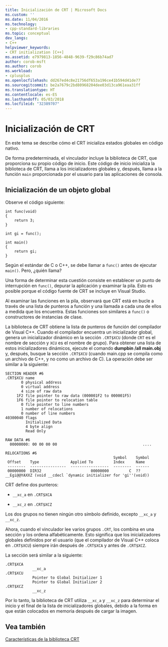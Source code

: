 ```yaml
---
title: Inicialización de CRT | Microsoft Docs
ms.custom: ''
ms.date: 11/04/2016
ms.technology:
- cpp-standard-libraries
ms.topic: conceptual
dev_langs:
- C++
helpviewer_keywords:
- CRT initialization [C++]
ms.assetid: e7979813-1856-4848-9639-f29c86b74ad7
author: corob-msft
ms.author: corob
ms.workload:
- cplusplus
ms.openlocfilehash: dd267ed4c8e21756df653a196ce41b594d41de77
ms.sourcegitcommit: be2a7679c2bd80968204dee03d13ca961eaa31ff
ms.translationtype: HT
ms.contentlocale: es-ES
ms.lasthandoff: 05/03/2018
ms.locfileid: "32389707"
---
```

# <a name="crt-initialization"></a>Inicialización de CRT
En este tema se describe cómo el CRT inicializa estados globales en código nativo.  
  
 De forma predeterminada, el vinculador incluye la biblioteca de CRT, que proporciona su propio código de inicio. Este código de inicio inicializa la biblioteca de CRT, llama a los inicializadores globales y, después, llama a la función `main` proporcionada por el usuario para las aplicaciones de consola.  
  
## <a name="initializing-a-global-object"></a>Inicialización de un objeto global  
 Observe el código siguiente:  
  
```  
int func(void)  
{  
    return 3;  
}  
  
int gi = func();  
  
int main()  
{  
    return gi;  
}  
```  
  
 Según el estándar de C o C++, se debe llamar a `func()` antes de ejecutar `main()`. Pero, ¿quién llama?  
  
 Una forma de determinar esta cuestión consiste en establecer un punto de interrupción en `func()`, depurar la aplicación y examinar la pila. Esto es posible porque el código fuente de CRT se incluye en Visual Studio.  
  
 Al examinar las funciones en la pila, observará que CRT está en bucle a través de una lista de punteros a función y una llamada a cada una de ellos a medida que los encuentra. Estas funciones son similares a `func()` o constructores de instancias de clase.  
  
 La biblioteca de CRT obtiene la lista de punteros de función del compilador de Visual C++. Cuando el compilador encuentra un inicializador global, genera un inicializador dinámico en la sección `.CRT$XCU` (donde `CRT` es el nombre de sección y `XCU` es el nombre de grupo). Para obtener una lista de estos inicializadores dinámicos, ejecute el comando **dumpbin /all main.obj** y, después, busque la sección `.CRT$XCU` (cuando main.cpp se compila como un archivo de C++, y no como un archivo de C). La operación debe ser similar a la siguiente:  
  
```  
SECTION HEADER #6  
.CRT$XCU name  
       0 physical address  
       0 virtual address  
       4 size of raw data  
     1F2 file pointer to raw data (000001F2 to 000001F5)  
     1F6 file pointer to relocation table  
       0 file pointer to line numbers  
       1 number of relocations  
       0 number of line numbers  
40300040 flags  
         Initialized Data  
         4 byte align  
         Read Only  
  
RAW DATA #6  
  00000000: 00 00 00 00                                      ....  
  
RELOCATIONS #6  
                                                Symbol    Symbol  
 Offset    Type              Applied To         Index     Name  
 --------  ----------------  -----------------  --------  ------  
 00000000  DIR32                      00000000         C  ??__Egi@@YAXXZ (void __cdecl `dynamic initializer for 'gi''(void))  
```  
  
 CRT define dos punteros:  
  
-   `__xc_a` en `.CRT$XCA`  
  
-   `__xc_z` en `.CRT$XCZ`  
  
 Los dos grupos no tienen ningún otro símbolo definido, excepto `__xc_a` y `__xc_z`.  
  
 Ahora, cuando el vinculador lee varios grupos `.CRT`, los combina en una sección y los ordena alfabéticamente. Esto significa que los inicializadores globales definidos por el usuario (que el compilador de Visual C++ coloca en `.CRT$XCU`) siempre irán después de `.CRT$XCA` y antes de `.CRT$XCZ`.  
  
 La sección será similar a la siguiente:  
  
```  
.CRT$XCA  
            __xc_a  
.CRT$XCU  
            Pointer to Global Initializer 1  
            Pointer to Global Initializer 2  
.CRT$XCZ  
            __xc_z  
```  
  
 Por lo tanto, la biblioteca de CRT utiliza `__xc_a` y `__xc_z` para determinar el inicio y el final de la lista de inicializadores globales, debido a la forma en que están colocados en memoria después de cargar la imagen.  
  
## <a name="see-also"></a>Vea también  
 [Características de la biblioteca CRT](../c-runtime-library/crt-library-features.md)